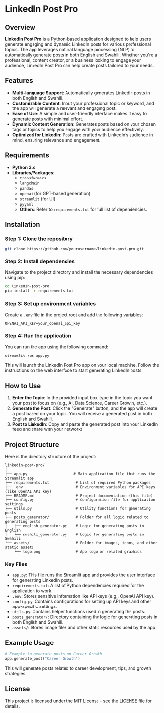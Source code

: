 # LinkedIn Post Pro

## Overview

**LinkedIn Post Pro** is a Python-based application designed to help users generate engaging and dynamic LinkedIn posts for various professional topics. The app leverages natural language processing (NLP) to automatically generate posts in both English and Swahili. Whether you're a professional, content creator, or a business looking to engage your audience, LinkedIn Post Pro can help create posts tailored to your needs.

## Features

- **Multi-language Support**: Automatically generates LinkedIn posts in both English and Swahili.
- **Customizable Content**: Input your professional topic or keyword, and the app will generate a relevant and engaging post.
- **Ease of Use**: A simple and user-friendly interface makes it easy to generate posts with minimal effort.
- **Dynamic Content Generation**: Generates posts based on your chosen tags or topics to help you engage with your audience effectively.
- **Optimized for LinkedIn**: Posts are crafted with LinkedIn’s audience in mind, ensuring relevance and engagement.

## Requirements

- **Python 3.x**
- **Libraries/Packages**:
  - `transformers`
  - `langchain`
  - `pandas`
  - `openai` (for GPT-based generation)
  - `streamlit` (for UI)
  - `pyyaml`
  - **Others**: Refer to `requirements.txt` for full list of dependencies.

## Installation

### Step 1: Clone the repository

```bash
git clone https://github.com/yourusername/linkedin-post-pro.git
```

### Step 2: Install dependencies

Navigate to the project directory and install the necessary dependencies using pip:

```bash
cd linkedin-post-pro
pip install -r requirements.txt
```

### Step 3: Set up environment variables

Create a `.env` file in the project root and add the following variables:

```
OPENAI_API_KEY=your_openai_api_key
```

### Step 4: Run the application

You can run the app using the following command:

```bash
streamlit run app.py
```

This will launch the LinkedIn Post Pro app on your local machine. Follow the instructions on the web interface to start generating LinkedIn posts.

## How to Use

1. **Enter the Topic**: In the provided input box, type in the topic you want your post to focus on (e.g., AI, Data Science, Career Growth, etc.).
2. **Generate the Post**: Click the "Generate" button, and the app will create a post based on your topic. You will receive a generated post in both English and Swahili.
3. **Post to LinkedIn**: Copy and paste the generated post into your LinkedIn feed and share with your network!

## Project Structure

Here is the directory structure of the project:

```
linkedin-post-pro/
│
├── app.py                     # Main application file that runs the Streamlit app
├── requirements.txt            # List of required Python packages
├── .env                        # Environment variables for API keys (like OpenAI API key)
├── README.md                   # Project documentation (this file)
├── config.py                   # Configuration file for application settings
├── utils.py                    # Utility functions for generating posts
├── posts_generator/            # Folder for all logic related to generating posts
│   ├── english_generator.py    # Logic for generating posts in English
│   └── swahili_generator.py    # Logic for generating posts in Swahili
└── assets/                     # Folder for images, icons, and other static assets
    └── logo.png                # App logo or related graphics
```

### Key Files

- `app.py`: This file runs the Streamlit app and provides the user interface for generating LinkedIn posts.
- `requirements.txt`: A list of Python dependencies required for the application to work.
- `.env`: Stores sensitive information like API keys (e.g., OpenAI API key).
- `config.py`: Contains configurations for setting up API keys and other app-specific settings.
- `utils.py`: Contains helper functions used in generating the posts.
- `posts_generator/`: Directory containing the logic for generating posts in both English and Swahili.
- `assets/`: Stores image files and other static resources used by the app.

## Example Usage

```python
# Example to generate posts on Career Growth
app.generate_post("Career Growth")
```

This will generate posts related to career development, tips, and growth strategies.


## License

This project is licensed under the MIT License - see the [LICENSE](LICENSE) file for details.

